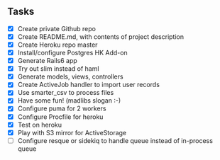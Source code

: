 ## Tasks
 - [x] Create private Github repo
 - [x] Create README.md, with contents of project description
 - [x] Create Heroku repo master
 - [x] Install/configure Postgres HK Add-on
 - [x] Generate Rails6 app
 - [x] Try out slim instead of haml
 - [x] Generate models, views, controllers
 - [x] Create ActiveJob handler to import user records
 - [x] Use smarter_csv to process files
 - [x] Have some fun! (madlibs slogan :-)
 - [x] Configure puma for 2 workers
 - [x] Configure Procfile for heroku
 - [x] Test on heroku
 - [x] Play with S3 mirror for ActiveStorage
 - [ ] Configure resque or sidekiq to handle queue instead of in-process queue
